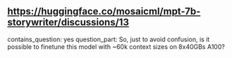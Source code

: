 ## https://huggingface.co/mosaicml/mpt-7b-storywriter/discussions/13

contains_question: yes
question_part: So, just to avoid confusion, is it possible to finetune this model with ~60k context sizes on 8x40GBs A100?